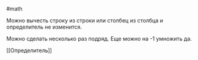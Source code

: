 #math 

Можно вычесть строку из строки или столбец из столбца и определитель не изменится.

Можно сделать несколько раз подряд.
Еще можно на -1 умножить да.

[[Определитель]]